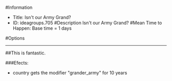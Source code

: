 #Information
 - Title: Isn't our Army Grand?
 - ID: ideagroups.705
#Description
Isn't our Army Grand?
#Mean Time to Happen:
Base time = 1 days

#Options

___
##This is fantastic.

###Efects:<ul><li>country gets the modifier "grander_army" for 10 years</li></ul>
